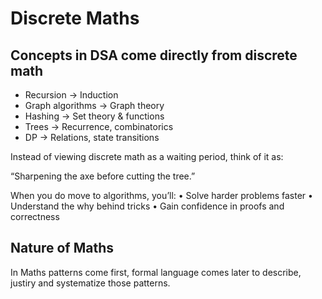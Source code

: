 # Discrete Maths

## Concepts in DSA come directly from discrete math

- Recursion → Induction
- Graph algorithms → Graph theory
- Hashing → Set theory & functions
- Trees → Recurrence, combinatorics
- DP → Relations, state transitions

Instead of viewing discrete math as a waiting period, think of it as:

“Sharpening the axe before cutting the tree.”

When you do move to algorithms, you’ll:
	•	Solve harder problems faster
	•	Understand the why behind tricks
	•	Gain confidence in proofs and correctness

## Nature of Maths

In Maths patterns come first, formal language comes later to describe, justiry and systematize those patterns.